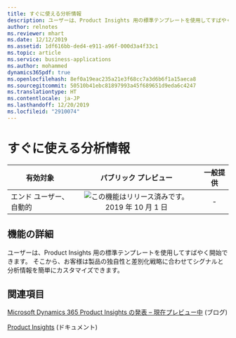 ```yaml
---
title: すぐに使える分析情報
description: ユーザーは、Product Insights 用の標準テンプレートを使用してすばやく開始できます。 そこから、お客様は製品の独自性と差別化戦略に合わせてシグナルと分析情報を簡単にカスタマイズできます。
author: relnotes
ms.reviewer: mhart
ms.date: 12/12/2019
ms.assetid: 1df616bb-ded4-e911-a96f-000d3a4f33c1
ms.topic: article
ms.service: business-applications
ms.author: mohammed
dynamics365pdf: true
ms.openlocfilehash: 8ef0a19eac235a21e3f68cc7a3d6b6f1a15aeca8
ms.sourcegitcommit: 50510b41ebc81897993a45f689651d9eda6c4247
ms.translationtype: HT
ms.contentlocale: ja-JP
ms.lasthandoff: 12/20/2019
ms.locfileid: "2910074"
---
```

# <a name="out-of-the-box-insights"></a>すぐに使える分析情報


| 有効対象    |  パブリック プレビュー | 一般提供 | 
| ---------- | :----------: |:----------: |
|エンド ユーザー、自動的|![この機能はリリース済みです。](/dynamics365-release-plan/media/green-checkmark.png "この機能はリリース済みです。") 2019 年 10 月 1 日| -|






## <a name="feature-details"></a>機能の詳細
<!--feature detail start -->
ユーザーは、Product Insights 用の標準テンプレートを使用してすばやく開始できます。 そこから、お客様は製品の独自性と差別化戦略に合わせてシグナルと分析情報を簡単にカスタマイズできます。
<!--feature detail end -->










## <a name="see-also"></a>関連項目

[Microsoft Dynamics 365 Product Insights の発表 – 現在プレビュー中](https://cloudblogs.microsoft.com/dynamics365/bdm/2019/10/02/announcing-microsoft-dynamics-365-product-insights-now-in-preview/) (ブログ)

[Product Insights](https://docs.microsoft.com/dynamics365/product-insights/) (ドキュメント)
